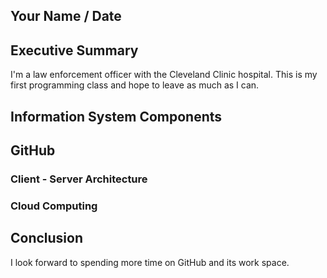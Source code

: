 ## Your Name / Date

## Executive Summary
I'm a law enforcement officer with the Cleveland Clinic hospital. This is my first programming class and hope to leave as much as I can.

## Information System Components

## GitHub
### Client - Server Architecture
### Cloud Computing

## Conclusion
 I look forward to spending more time on GitHub and its work space. 
